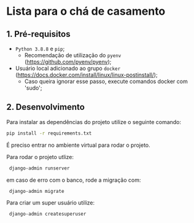 Lista para o chá de casamento
==========================================

## 1. Pré-requisitos


- `Python 3.8.8` e `pip`;
  - Recomendação de utilização do `pyenv` (<https://github.com/pyenv/pyenv>);
- Usuário local adicionado ao grupo `docker` (<https://docs.docker.com/install/linux/linux-postinstall/>);
  - Caso queira ignorar esse passo, execute comandos docker com 'sudo';

## 2. Desenvolvimento

Para instalar as dependências do projeto utilize o seguinte comando:

```bash
pip install -r requirements.txt
```
É preciso entrar no ambiente virtual para rodar o projeto.

Para rodar o projeto utlize:
```bash
 django-admin runserver
 ```
 em caso de erro com o banco, rode a migração com:

```bash
 django-admin migrate
 ```

Para criar um super usuário utilize:

```bash
 django-admin createsuperuser
 ```
